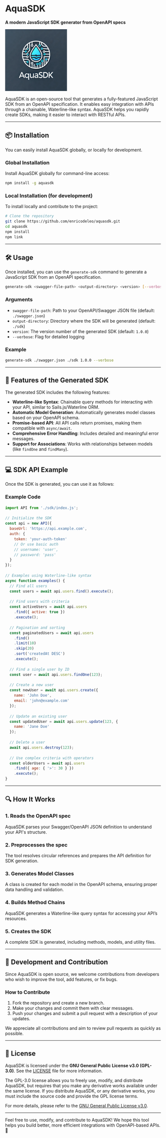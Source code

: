 # **AquaSDK**

**A modern JavaScript SDK generator from OpenAPI specs**

<img src="logo.jpg" alt="aquasdk logo" width="200"/>

AquaSDK is an open-source tool that generates a fully-featured JavaScript SDK from an OpenAPI specification. It enables easy integration with APIs through a chainable, Waterline-like syntax. AquaSDK helps you rapidly create SDKs, making it easier to interact with RESTful APIs.

---

## 📦 **Installation**

You can easily install AquaSDK globally, or locally for development.

### Global Installation
Install AquaSDK globally for command-line access:
```bash
npm install -g aquasdk
```

### Local Installation (for development)
To install locally and contribute to the project:
```bash
# Clone the repository
git clone https://github.com/enricodeleo/aquasdk.git
cd aquasdk
npm install
npm link
```

---

## 🛠 **Usage**

Once installed, you can use the `generate-sdk` command to generate a JavaScript SDK from an OpenAPI specification.

```bash
generate-sdk <swagger-file-path> <output-directory> <version> [--verbose]
```

### Arguments

- `swagger-file-path`: Path to your OpenAPI/Swagger JSON file (default: `./swagger.json`)
- `output-directory`: Directory where the SDK will be generated (default: `./sdk`)
- `version`: The version number of the generated SDK (default: `1.0.0`)
- `--verbose`: Flag for detailed logging

### Example

```bash
generate-sdk ./swagger.json ./sdk 1.0.0 --verbose
```

---

## 🎉 **Features of the Generated SDK**

The generated SDK includes the following features:

- **Waterline-like Syntax**: Chainable query methods for interacting with your API, similar to Sails.js/Waterline ORM.
- **Automatic Model Generation**: Automatically generates model classes based on your OpenAPI schema.
- **Promise-based API**: All API calls return promises, making them compatible with `async/await`.
- **Comprehensive Error Handling**: Includes detailed and meaningful error messages.
- **Support for Associations**: Works with relationships between models (like `findOne` and `findMany`).

---

## 💻 **SDK API Example**

Once the SDK is generated, you can use it as follows:

### Example Code
```javascript
import API from './sdk/index.js';

// Initialize the SDK
const api = new API({
  baseUrl: 'https://api.example.com',
  auth: {
    token: 'your-auth-token'
    // Or use basic auth
    // username: 'user',
    // password: 'pass'
  }
});

// Examples using Waterline-like syntax
async function examples() {
  // Find all users
  const users = await api.users.find().execute();

  // Find users with criteria
  const activeUsers = await api.users
    .find({ active: true })
    .execute();

  // Pagination and sorting
  const paginatedUsers = await api.users
    .find()
    .limit(10)
    .skip(20)
    .sort('createdAt DESC')
    .execute();

  // Find a single user by ID
  const user = await api.users.findOne(123);

  // Create a new user
  const newUser = await api.users.create({
    name: 'John Doe',
    email: 'john@example.com'
  });

  // Update an existing user
  const updatedUser = await api.users.update(123, {
    name: 'Jane Doe'
  });

  // Delete a user
  await api.users.destroy(123);

  // Use complex criteria with operators
  const olderUsers = await api.users
    .find({ age: { '>': 30 } })
    .execute();
}
```

---

## 🔍 **How It Works**

### 1. **Reads the OpenAPI spec**
AquaSDK parses your Swagger/OpenAPI JSON definition to understand your API's structure.

### 2. **Preprocesses the spec**
The tool resolves circular references and prepares the API definition for SDK generation.

### 3. **Generates Model Classes**
A class is created for each model in the OpenAPI schema, ensuring proper data handling and validation.

### 4. **Builds Method Chains**
AquaSDK generates a Waterline-like query syntax for accessing your API’s resources.

### 5. **Creates the SDK**
A complete SDK is generated, including methods, models, and utility files.

---

## 🚀 **Development and Contribution**

Since AquaSDK is open source, we welcome contributions from developers who wish to improve the tool, add features, or fix bugs.

### How to Contribute

1. Fork the repository and create a new branch.
2. Make your changes and commit them with clear messages.
3. Push your changes and submit a pull request with a description of your updates.

We appreciate all contributions and aim to review pull requests as quickly as possible.

---

## 📄 **License**

AquaSDK is licensed under the **GNU General Public License v3.0 (GPL-3.0)**. See the [LICENSE](LICENSE.md) file for more information.

The GPL-3.0 license allows you to freely use, modify, and distribute AquaSDK, but requires that you make any derivative works available under the same license. If you distribute AquaSDK, or any derivative works, you must include the source code and provide the GPL license terms.

For more details, please refer to the [GNU General Public License v3.0](https://www.gnu.org/licenses/gpl-3.0.html).

---

Feel free to use, modify, and contribute to AquaSDK! We hope this tool helps you build better, more efficient integrations with OpenAPI-based APIs. 🚀
